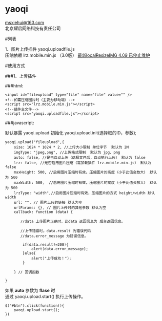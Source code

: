 # yaoqi
[msxiehui@163.com](mail://msxiehui@163.com)<br>
北京耀启网络科技有责任公司

#列表

1、图片上传插件 yaoqi.uploadfile.js <br>
   压缩依赖 lrz.mobile.min.js （3.0版） [最新localResizeIMG 4.09 已停止维护](https://github.com/think2011/localResizeIMG)

#使用方式


###1、上传插件


###html:
    
    <input id="fileupload" type="file" name="file" value="" />
    <!--如需压缩图片时（主要为移动端）-->
    <script src="lrz.mobile.min.js"></script>
    <!--插件主文件-->
    <script src="yaoqi.uploadfile.js"></script>

    
###javascript:

默认暴露 yaoqi.upload
初始化 yaoqi.upload.init(选择框的ID，参数);

    yaoqi.upload("fileupload",{
        size: 1024 * 1024 * 2, //上传大小限制 单位字节  默认为 2M
        imgType: "jpeg,png", //上传格式限制  默认为 jpg、png
        auto: false, //是否自动上传（选择文件后，自动执行上传） 默认为 false
        lrz: false, //是否启用图片压缩（需加载插件 lrz.mobile.min.js） 默认为 false
        maxHeight: 500, //启用图片压缩时有效，压缩图片的高度（小于此值会放大） 默认为 500
        maxWidth: 500,  //启用图片压缩时有效，压缩图片的宽度（小于此值会放大） 默认为 500
        lrzType: "width",//启用图片压缩时有效，压缩图片的方式 height/width 默认width
        url: "", // 图片上传的链接 默认为空
        urlParams: {}, // 图片上传时的其他参数 默认为空 
        callback: function (data) {
           
           //data 上传图片正确时，此data 返回信息为 后台返回信息。
           
           //上传错误时，data.result 为错误代码 
           //data.error_message 为错误信息。
            
            if(data.result!=200){
                alert(data.error_message);
            }else{
                alert("上传成功！");
            }
            
        } // 回调函数
    
    }


如果 **auto** 参数为 **flase** 时  
通过  yaoqi.upload.start() 执行上传操作。
    
    $("#btn").click(function(){
        yaoqi.upload.start();
    }) 

